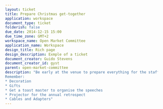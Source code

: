 ```yaml
---
layout: ticket
title: Prepare Christmas get-together
application: workspace
document_type: ticket
folderish: false
due_date: 2014-12-15 15:00
due_time_zone: GMT+2
workspace_name: Open Market Committee
application_name: Workspace
design_title: Rich page
design_description: Exmple of a ticket
document_creator: Guido Stevens
document_creator_id: gyst
parent: open-market-committee
description: "Be early at the venue to prepare everything for the staff christmas get-together.
Remember:
* Decoration
* Gifts
* Get a toast master to organise the speeches
* Projector for the annual retrospect
* Cables and Adapters"
---
```



